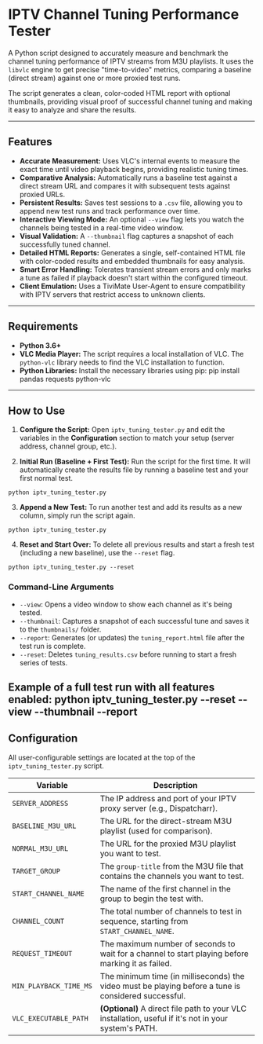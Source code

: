 # IPTV Channel Tuning Performance Tester

A Python script designed to accurately measure and benchmark the channel tuning performance of IPTV streams from M3U playlists. It uses the `libvlc` engine to get precise "time-to-video" metrics, comparing a baseline (direct stream) against one or more proxied test runs.

The script generates a clean, color-coded HTML report with optional thumbnails, providing visual proof of successful channel tuning and making it easy to analyze and share the results.

---

## Features

* **Accurate Measurement:** Uses VLC's internal events to measure the exact time until video playback begins, providing realistic tuning times.
* **Comparative Analysis:** Automatically runs a baseline test against a direct stream URL and compares it with subsequent tests against proxied URLs.
* **Persistent Results:** Saves test sessions to a `.csv` file, allowing you to append new test runs and track performance over time.
* **Interactive Viewing Mode:** An optional `--view` flag lets you watch the channels being tested in a real-time video window.
* **Visual Validation:** A `--thumbnail` flag captures a snapshot of each successfully tuned channel.
* **Detailed HTML Reports:** Generates a single, self-contained HTML file with color-coded results and embedded thumbnails for easy analysis.
* **Smart Error Handling:** Tolerates transient stream errors and only marks a tune as failed if playback doesn't start within the configured timeout.
* **Client Emulation:** Uses a TiviMate User-Agent to ensure compatibility with IPTV servers that restrict access to unknown clients.

---

## Requirements

* **Python 3.6+**
* **VLC Media Player:** The script requires a local installation of VLC. The `python-vlc` library needs to find the VLC installation to function.
* **Python Libraries:** Install the necessary libraries using pip:
pip install pandas requests python-vlc
---

## How to Use

1.  **Configure the Script:** Open `iptv_tuning_tester.py` and edit the variables in the **Configuration** section to match your setup (server address, channel group, etc.).

2.  **Initial Run (Baseline + First Test):** Run the script for the first time. It will automatically create the results file by running a baseline test and your first normal test.
  ```
  python iptv_tuning_tester.py
  ```

3.  **Append a New Test:** To run another test and add its results as a new column, simply run the script again.
  ```
  python iptv_tuning_tester.py
  ```

4.  **Reset and Start Over:** To delete all previous results and start a fresh test (including a new baseline), use the `--reset` flag.
  ```
  python iptv_tuning_tester.py --reset
  ```

### Command-Line Arguments

* `--view`: Opens a video window to show each channel as it's being tested.
* `--thumbnail`: Captures a snapshot of each successful tune and saves it to the `thumbnails/` folder.
* `--report`: Generates (or updates) the `tuning_report.html` file after the test run is complete.
* `--reset`: Deletes `tuning_results.csv` before running to start a fresh series of tests.

**Example of a full test run with all features enabled:**
python iptv_tuning_tester.py --reset --view --thumbnail --report
---

## Configuration

All user-configurable settings are located at the top of the `iptv_tuning_tester.py` script.

| Variable              | Description                                                                                              |
| --------------------- | -------------------------------------------------------------------------------------------------------- |
| `SERVER_ADDRESS`      | The IP address and port of your IPTV proxy server (e.g., Dispatcharr).                                   |
| `BASELINE_M3U_URL`    | The URL for the direct-stream M3U playlist (used for comparison).                                        |
| `NORMAL_M3U_URL`      | The URL for the proxied M3U playlist you want to test.                                                   |
| `TARGET_GROUP`        | The `group-title` from the M3U file that contains the channels you want to test.                         |
| `START_CHANNEL_NAME`  | The name of the first channel in the group to begin the test with.                                       |
| `CHANNEL_COUNT`       | The total number of channels to test in sequence, starting from `START_CHANNEL_NAME`.                    |
| `REQUEST_TIMEOUT`     | The maximum number of seconds to wait for a channel to start playing before marking it as failed.        |
| `MIN_PLAYBACK_TIME_MS`| The minimum time (in milliseconds) the video must be playing before a tune is considered successful.     |
| `VLC_EXECUTABLE_PATH` | **(Optional)** A direct file path to your VLC installation, useful if it's not in your system's PATH. |
